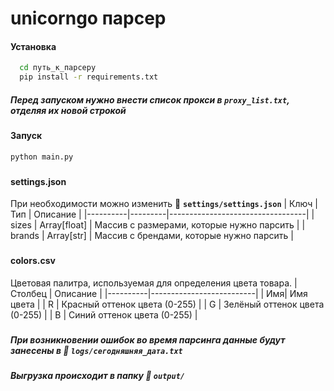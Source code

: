 # unicorngo парсер
#### Установка

```bash
  cd путь_к_парсеру
  pip install -r requirements.txt
```
##### Перед запуском нужно внести список прокси в **`proxy_list.txt`**, отделяя их новой строкой
###
#### Запуск
```bash
python main.py
```
###
#### settings.json
При необходимости можно изменить 📁 **`settings/settings.json`**
| Ключ     | Тип     | Описание                         |
|----------|---------|----------------------------------|
| sizes  | Array[float]  | Массив с размерами, которые нужно парсить       |
| brands  | Array[str]     | Массив с брендами, которые нужно парсить  |
###
#### colors.csv
Цветовая палитра, используемая для определения цвета товара.
| Столбец     | Описание              |
|----------|--------------------------|
| Имя| Имя цвета                      |
| R  | Красный оттенок цвета (0-255)  |
| G  | Зелёный оттенок цвета (0-255)  |
| B  | Синий оттенок цвета (0-255)    |
###
##### При возникновении ошибок во время парсинга данные будут занесены в 📁 **`logs/сегодняшняя_дата.txt`**
##### Выгрузка происходит в папку 📁 **`output/`**
